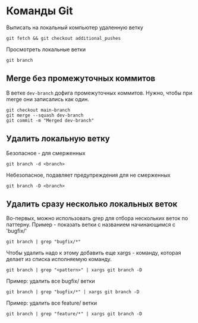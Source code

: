 # Команды Git

Выписать на локальный компьютер удаленную ветку

`git fetch && git checkout additional_pushes`

Просмотреть локальные ветки

`git branch`

## Merge без промежуточных коммитов

В ветке `dev-branch` дофига промежуточных коммитов. Нужно, чтобы при merge они записались как один.

```
git checkout main-branch
git merge --squash dev-branch
git commit -m "Merged dev-branch"
```

## Удалить локальную ветку

Безопасное - для смерженных

`git branch -d <branch>`

Небезопасное, подавляет предупреждения для не смерженных

`git branch -D <branch>`

## Удалить сразу несколько локальных веток

Во-первых, можно использовать grep для отбора нескольких веток по паттерну. Пример - показать ветки с названием начинающимся с 'bugfix/'

`git branch | grep "bugfix/*"`

Чтобы удалить надо к этому добавить еще xargs - команду, которая делает из списка исполняемую команду.

`git branch | grep "<pattern>" | xargs git branch -D`

Пример: удалить все bugfix/ ветки

`git branch | grep "bugfix/*" | xargs git branch -D`

Пример: удалить все feature/ ветки

`git branch | grep "feature/*" | xargs git branch -D`
